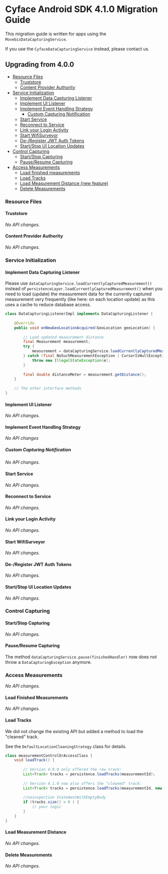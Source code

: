 Cyface Android SDK 4.1.0 Migration Guide
=================================================

This migration guide is written for apps using the `MovebisDataCapturingService`.

If you use the `CyfaceDataCapturingService` instead, please contact us. 

Upgrading from 4.0.0
-------------------------------

- [Resource Files](#resource-files)
    - [Truststore](#truststore)
    - [Content Provider Authority](#content-provider-authority)
- [Service Initialization](#service-initialization)
	- [Implement Data Capturing Listener](#implement-data-capturing-listener)
	- [Implement UI Listener](#implement-ui-listener)
	- [Implement Event Handling Strategy](#implement-event-handling-strategy)
	    - [Custom Capturing Notification](#custom-capturing-notification)
	- [Start Service](#start-service)
	- [Reconnect to Service](#reconnect-to-service)
	- [Link your Login Activity](#link-your-login-activity)
	- [Start WifiSurveyor](#start-wifisurveyor)
	- [De-/Register JWT Auth Tokens](#de-register-jwt-auth-tokens)
	- [Start/Stop UI Location Updates](#startstop-ui-location-updates)
- [Control Capturing](#control-capturing)
	- [Start/Stop Capturing](#startstop-capturing)
	- [Pause/Resume Capturing](#pauseresume-capturing)
- [Access Measurements](#access-measurements)
	- [Load finished measurements](#load-finished-measurements)
	- [Load Tracks](#load-tracks)
	- [Load Measurement Distance (new feature)](#load-measurement-distance)
	- [Delete Measurements](#delete-measurements)

### Resource Files

#### Truststore

*No API changes.*

#### Content Provider Authority

*No API changes.*

### Service Initialization

#### Implement Data Capturing Listener

Please use `dataCapturingService.loadCurrentlyCapturedMeasurement()` instead of `persistenceLayer.loadCurrentlyCapturedMeasurement()`
when you need to load (update) the measurement data for the currently captured measurement very frequently
(like here: on each location update) as this uses a cache to reduce database access.

```java
class DataCapturingListenerImpl implements DataCapturingListener {
    
    @Override
    public void onNewGeoLocationAcquired(GeoLocation geoLocation) {
        
        // Load updated measurement distance
        final Measurement measurement;
        try {
            measurement = dataCapturingService.loadCurrentlyCapturedMeasurement();
        } catch (final NoSuchMeasurementException | CursorIsNullException e) {
            throw new IllegalStateException(e);
        }
        
        final double distanceMeter = measurement.getDistance();
    }
    
    // The other interface methods
}
```

#### Implement UI Listener

*No API changes.*

#### Implement Event Handling Strategy

*No API changes*

##### Custom Capturing Notification

*No API changes.*

#### Start Service

*No API changes.*

#### Reconnect to Service

*No API changes.*

#### Link your Login Activity

*No API changes.*

#### Start WifiSurveyor

*No API changes.*

#### De-/Register JWT Auth Tokens

*No API changes.*

#### Start/Stop UI Location Updates

*No API changes.*

### Control Capturing

#### Start/Stop Capturing

*No API changes.*

#### Pause/Resume Capturing

The method `dataCapturingService.pause(finishedHandler)` now does not throw a `DataCapturingException` anymore. 

### Access Measurements

*No API changes.*

#### Load Finished Measurements

*No API changes.*

#### Load Tracks

We did not change the existing API but added a method to load the "cleaned" track.

See the `DefaultLocationCleaningStrategy` class for details.

```java
class measurementControlOrAccessClass {
    void loadTrack() {
        
        // Version 4.0.0 only offered the raw track: 
        List<Track> tracks = persistence.loadTracks(measurementId);
        
        // Version 4.1.0 now also offers the "cleaned" track:
        List<Track> tracks = persistence.loadTracks(measurementId, new DefaultLocationCleaningStrategy());
        
        //noinspection StatementWithEmptyBody
        if (tracks.size() > 0 ) {
            // your logic
        }
    }
}
```

#### Load Measurement Distance

*No API changes.*

#### Delete Measurements

*No API changes.*